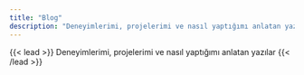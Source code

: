 ```yaml
---
title: "Blog"
description: "Deneyimlerimi, projelerimi ve nasıl yaptığımı anlatan yazılar."
---
```


{{< lead >}}
Deneyimlerimi, projelerimi ve nasıl yaptığımı anlatan yazılar
{{< /lead >}}
